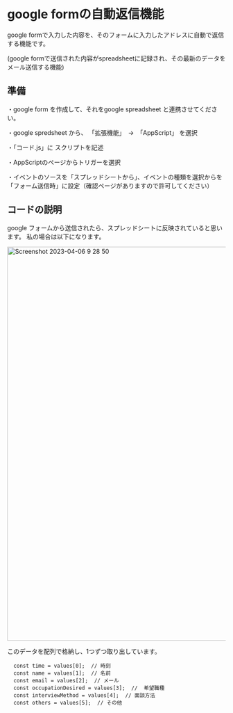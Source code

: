 # google formの自動返信機能

google formで入力した内容を、そのフォームに入力したアドレスに自動で返信する機能です。

(google formで送信された内容がspreadsheetに記録され、その最新のデータをメール送信する機能)


## 準備
・google form を作成して、それをgoogle spreadsheet と連携させてください。

・google spredsheet から、 「拡張機能」　→　「AppScript」 を選択

・「コード.js」に スクリプトを記述

・AppScriptのページからトリガーを選択

・イベントのソースを「スプレッドシートから」、イベントの種類を選択からを「フォーム送信時」に設定（確認ページがありますので許可してください）


## コードの説明

google フォームから送信されたら、スプレッドシートに反映されていると思います。
私の場合は以下になります。

<img width="906" alt="Screenshot 2023-04-06 9 28 50" src="https://user-images.githubusercontent.com/69481175/230243005-b5671efd-e8ff-4acf-a186-44f1ae7a17d8.png">


このデータを配列で格納し、1つずつ取り出しています。
```
  const time = values[0];  // 時刻
  const name = values[1];  // 名前
  const email = values[2];  // メール
  const occupationDesired = values[3];  //  希望職種
  const interviewMethod = values[4];  // 面談方法
  const others = values[5];  // その他 
 ```
 
 
